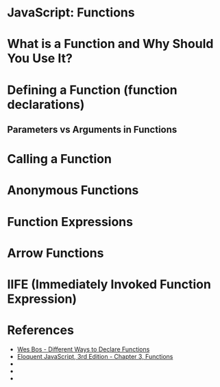 # JavaScript: Functions

# What is a Function and Why Should You Use It?

# Defining a Function (function declarations)

## Parameters vs Arguments in Functions

# Calling a Function

# Anonymous Functions

# Function Expressions

# Arrow Functions

# IIFE (Immediately Invoked Function Expression)

# References

- [Wes Bos - Different Ways to Declare Functions](https://wesbos.com/javascript/02-functions/different-ways-to-declare-functions)
- [Eloquent JavaScript, 3rd Edition - Chapter 3, Functions](https://eloquentjavascript.net/03_functions.html)
- []()
- []()
- []()
